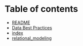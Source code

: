 # Table of contents

* [README](README.md)
* [Data Best Practices](data\_best\_practices.md)
* [index](index.md)
* [relational\_modeling](relational\_modeling.md)
